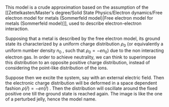 This model is a crude approximation based on the assumption of the [[Zettelkasten/Master's degree/Solid State Physics/Electron dynamics/Free electron model for metals (Sommerfeld model)|Free electron model for metals (Sommerfeld model)]], used to describe electron-electron interaction.

Supposing that a metal is described by the free electron model, its ground state its characterized by a uniform charge distribution $\rho_0$ (or equivalently a uniform number density $n_0$ , such that $\rho_0=-en_0$)  due to the non interacting electron gas.
In order to achieve neutrality, we can think to superimpose this distribution to an opposite positive charge distribution, instead of considering the point-like distribution of the ions.

Suppose then we excite the system, say with an external electric field. Then the electronic charge distribution will be deformed in a space dependent fashion $\rho(\bar{r})=-e n(\bar{r})$ .
Then the distribution will oscillate around the fixed positive one till the ground state is reached again.
The image is like the one of a perturbed jelly, hence the model name. 
